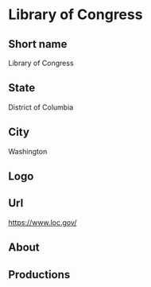 # Library of Congress

## Short name

Library of Congress

## State

District of Columbia

## City

Washington

## Logo

## Url

https://www.loc.gov/

## About

## Productions



